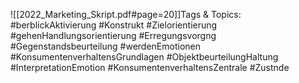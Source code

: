 
![[2022_Marketing_Skript.pdf#page=20]]Tags & Topics:
   #berblickAktivierung
   #Konstrukt
   #Zielorientierung
   #gehenHandlungsorientierung
   #Erregungsvorgng
   #Gegenstandsbeurteilung
   #werdenEmotionen
   #KonsumentenverhaltensGrundlagen
   #ObjektbeurteilungHaltung
   #InterpretationEmotion
   #KonsumentenverhaltensZentrale
   #Zustnde